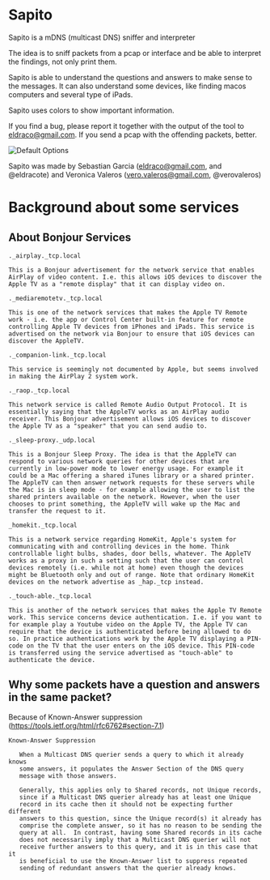 # Sapito 
Sapito is a mDNS (multicast DNS) sniffer and interpreter

The idea is to sniff packets from a pcap or interface and be able to interpret the findings, not only print them.

Sapito is able to understand the questions and answers to make sense to the messages. 
It can also understand some devices, like finding macos computers and several type of iPads.

Sapito uses colors to show important information.


If you find a bug, please report it together with the output of the tool to eldraco@gmail.com. If you send a pcap with the 
offending packets, better.

![Default Options](https://github.com/eldraco/Sapito/blob/master/media/sapito-gif.gif?raw=true)

Sapito was made by Sebastian Garcia (eldraco@gmail.com, and @eldracote) and Veronica Valeros (vero.valeros@gmail.com, @verovaleros)


# Background about some services
## About Bonjour Services

    ._airplay._tcp.local

    This is a Bonjour advertisement for the network service that enables AirPlay of video content. I.e. this allows iOS devices to discover the Apple TV as a "remote display" that it can display video on.

    ._mediaremotetv._tcp.local

    This is one of the network services that makes the Apple TV Remote work - i.e. the app or Control Center built-in feature for remote controlling Apple TV devices from iPhones and iPads. This service is advertised on the network via Bonjour to ensure that iOS devices can discover the AppleTV.

    ._companion-link._tcp.local

    This service is seemingly not documented by Apple, but seems involved in making the AirPlay 2 system work.

    ._raop._tcp.local

    This network service is called Remote Audio Output Protocol. It is essentially saying that the AppleTV works as an AirPlay audio receiver. This Bonjour advertisement allows iOS devices to discover the Apple TV as a "speaker" that you can send audio to.

    ._sleep-proxy._udp.local

    This is a Bonjour Sleep Proxy. The idea is that the AppleTV can respond to various network queries for other devices that are currently in low-power mode to lower energy usage. For example it could be a Mac offering a shared iTunes library or a shared printer. The AppleTV can then answer network requests for these servers while the Mac is in sleep mode - for example allowing the user to list the shared printers available on the network. However, when the user chooses to print something, the AppleTV will wake up the Mac and transfer the request to it.

    _homekit._tcp.local

    This is a network service regarding HomeKit, Apple's system for communicating with and controlling devices in the home. Think controllable light bulbs, shades, door bells, whatever. The AppleTV works as a proxy in such a setting such that the user can control devices remotely (i.e. while not at home) even though the devices might be Bluetooth only and out of range. Note that ordinary HomeKit devices on the network advertise as _hap._tcp instead.

    ._touch-able._tcp.local

    This is another of the network services that makes the Apple TV Remote work. This service concerns device authentication. I.e. if you want to for example play a Youtube video on the Apple TV, the Apple TV can require that the device is authenticated before being allowed to do so. In practice authentications work by the Apple TV displaying a PIN-code on the TV that the user enters on the iOS device. This PIN-code is transferred using the service advertised as "touch-able" to authenticate the device.


## Why some packets have a question and answers in the same packet?

Because of Known-Answer suppression (https://tools.ietf.org/html/rfc6762#section-7.1)

    Known-Answer Suppression

       When a Multicast DNS querier sends a query to which it already knows
       some answers, it populates the Answer Section of the DNS query
       message with those answers.

       Generally, this applies only to Shared records, not Unique records,
       since if a Multicast DNS querier already has at least one Unique
       record in its cache then it should not be expecting further different
       answers to this question, since the Unique record(s) it already has
       comprise the complete answer, so it has no reason to be sending the
       query at all.  In contrast, having some Shared records in its cache
       does not necessarily imply that a Multicast DNS querier will not 
       receive further answers to this query, and it is in this case that it
       is beneficial to use the Known-Answer list to suppress repeated
       sending of redundant answers that the querier already knows.
